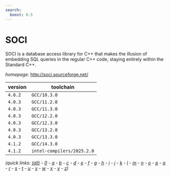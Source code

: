 ```yaml
---
search:
  boost: 0.5
---
```

# SOCI

SOCI is a database access library for C++ that makes the illusion of embedding SQL queries in the  regular C++ code, staying entirely within the Standard C++.

*homepage*: <http://soci.sourceforge.net/>

version | toolchain
--------|----------
``4.0.2`` | ``GCC/10.3.0``
``4.0.3`` | ``GCC/11.2.0``
``4.0.3`` | ``GCC/11.3.0``
``4.0.3`` | ``GCC/12.2.0``
``4.0.3`` | ``GCC/12.3.0``
``4.0.3`` | ``GCC/13.2.0``
``4.0.3`` | ``GCC/13.3.0``
``4.1.2`` | ``GCC/14.3.0``
``4.1.2`` | ``intel-compilers/2025.2.0``


*(quick links: [(all)](../index.md) - [0](../0/index.md) - [a](../a/index.md) - [b](../b/index.md) - [c](../c/index.md) - [d](../d/index.md) - [e](../e/index.md) - [f](../f/index.md) - [g](../g/index.md) - [h](../h/index.md) - [i](../i/index.md) - [j](../j/index.md) - [k](../k/index.md) - [l](../l/index.md) - [m](../m/index.md) - [n](../n/index.md) - [o](../o/index.md) - [p](../p/index.md) - [q](../q/index.md) - [r](../r/index.md) - [s](../s/index.md) - [t](../t/index.md) - [u](../u/index.md) - [v](../v/index.md) - [w](../w/index.md) - [x](../x/index.md) - [y](../y/index.md) - [z](../z/index.md))*

